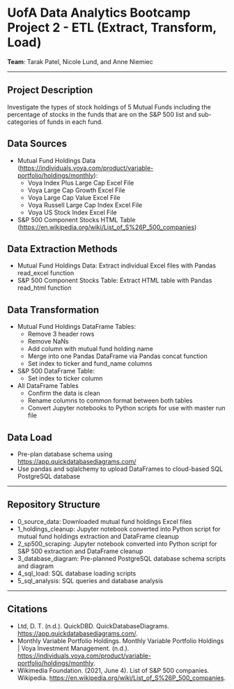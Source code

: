 # UofA Data Analytics Bootcamp Project 2 - ETL (Extract, Transform, Load)

**Team**:  Tarak Patel, Nicole Lund, and Anne Niemiec

-----

## Project Description
Investigate the types of stock holdings of 5 Mutual Funds including the percentage of stocks in the funds that are on the S&P 500 list and sub-categories of funds in each fund.

## Data Sources
* Mutual Fund Holdings Data (https://individuals.voya.com/product/variable-portfolio/holdings/monthly):  
    * Voya Index Plus Large Cap Excel File
    * Voya Large Cap Growth Excel File
    * Voya Large Cap Value Excel File
    * Voya Russell Large Cap Index Excel File
    * Voya US Stock Index Excel File
* S&P 500 Component Stocks HTML Table (https://en.wikipedia.org/wiki/List_of_S%26P_500_companies) 

## Data Extraction Methods
* Mutual Fund Holdings Data: Extract individual Excel files with Pandas read_excel function
* S&P 500 Component Stocks Table: Extract HTML table with Pandas read_html function

## Data Transformation
* Mutual Fund Holdings DataFrame Tables: 
    * Remove 3 header rows
    * Remove NaNs
    * Add column with mutual fund holding name
    * Merge into one Pandas DataFrame via Pandas concat function
    * Set index to ticker and fund_name columns
* S&P 500  DataFrame Table:
    * Set index to ticker column
* All  DataFrame Tables
    * Confirm the data is clean
    * Rename columns to common format between both tables
    * Convert Jupyter notebooks to Python scripts for use with master run file

## Data Load
* Pre-plan database schema using https://app.quickdatabasediagrams.com/
* Use pandas and sqlalchemy to upload DataFrames to cloud-based SQL PostgreSQL database

-----

## Repository Structure
* 0_source_data: Downloaded mutual fund holdings Excel files
* 1_holdings_cleanup: Jupyter notebook converted into Python script for mutual fund holdings extraction and DataFrame cleanup
* 2_sp500_scraping: Jupyter notebook converted into Python script for S&P 500 extraction and DataFrame cleanup
* 3_database_diagram: Pre-planned PostgreSQL database schema scripts and diagram
* 4_sql_load: SQL database loading scripts
* 5_sql_analysis: SQL queries and database analysis

-----

## Citations
* Ltd, D. T. (n.d.). QuickDBD. QuickDatabaseDiagrams. https://app.quickdatabasediagrams.com/. 
* Monthly Variable Portfolio Holdings. Monthly Variable Portfolio Holdings | Voya Investment Management. (n.d.). https://individuals.voya.com/product/variable-portfolio/holdings/monthly.
* Wikimedia Foundation. (2021, June 4). List of S&amp;P 500 companies. Wikipedia. https://en.wikipedia.org/wiki/List_of_S%26P_500_companies. 